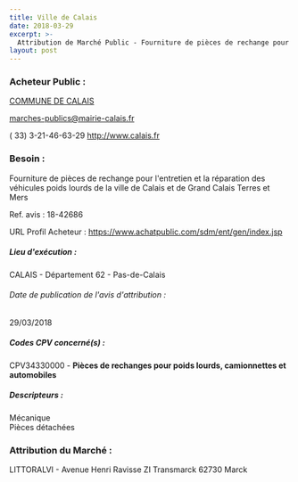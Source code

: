 ```yaml
---
title: Ville de Calais
date: 2018-03-29
excerpt: >-
  Attribution de Marché Public - Fourniture de pièces de rechange pour l'entretien et la réparation des véhicules poids lourds de la ville de Calais et de Grand Calais Terres et Mers
layout: post
---
```


### Acheteur Public : 
<a href="/acheteur-33/siren-216201939"> COMMUNE DE CALAIS</a><br/>



marches-publics@mairie-calais.fr

( 33) 3-21-46-63-29
http://www.calais.fr
### Besoin :

Fourniture de pièces de rechange pour l'entretien et la réparation des véhicules poids lourds de la ville de Calais et de Grand Calais Terres et Mers

Ref. avis : 18-42686

URL Profil Acheteur : https://www.achatpublic.com/sdm/ent/gen/index.jsp

##### Lieu d'exécution :

CALAIS - Département 62 - Pas-de-Calais

###### Date de publication de l'avis d'attribution : 
29/03/2018

##### Codes CPV concerné(s) :
CPV34330000 - **Pièces de rechanges pour poids lourds, camionnettes et automobiles** <br/>

##### Descripteurs :
Mécanique <br/>
Pièces détachées <br/>

### Attribution du Marché :
LITTORALVI - Avenue Henri Ravisse ZI Transmarck 62730 Marck <br/>
